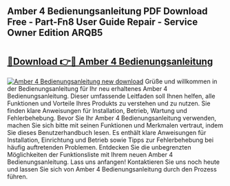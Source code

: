 ## Amber 4 Bedienungsanleitung PDF Download Free - Part-Fn8 User Guide Repair - Service Owner Edition ARQB5

# <h2><a href="http://df3pyo3.blite.top/?on=Amber+4+Bedienungsanleitung">🔗Download 👉🔴 Amber 4 Bedienungsanleitung</a></h2>

[![Amber 4 Bedienungsanleitung new download](https://i.imgur.com/lujVjoI.png)](http://df3pyo3.blite.top/?on=Amber+4+Bedienungsanleitung)
Grüße und willkommen in der Bedienungsanleitung für Ihr neu erhaltenes Amber 4 Bedienungsanleitung. Dieser umfassende Leitfaden soll Ihnen helfen, alle Funktionen und Vorteile Ihres Produkts zu verstehen und zu nutzen. Sie finden klare Anweisungen für Installation, Betrieb, Wartung und Fehlerbehebung. Bevor Sie Ihr Amber 4 Bedienungsanleitung verwenden, machen Sie sich bitte mit seinen Funktionen und Merkmalen vertraut, indem Sie dieses Benutzerhandbuch lesen. Es enthält klare Anweisungen für Installation, Einrichtung und Betrieb sowie Tipps zur Fehlerbehebung bei häufig auftretenden Problemen. Entdecken Sie die unbegrenzten Möglichkeiten der Funktionsliste mit Ihrem neuen Amber 4 Bedienungsanleitung. Lass uns anfangen! Kontaktieren Sie uns noch heute und lassen Sie sich von Amber 4 Bedienungsanleitung durch den Prozess führen.
